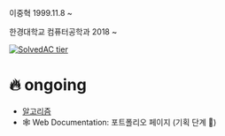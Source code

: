 이중혁 1999.11.8 ~  

한경대학교 컴퓨터공학과 2018 ~  


[![SolvedAC tier](http://mazassumnida.wtf/api/v2/generate_badge?boj=wndgur2)](https://solved.ac/wndgur2)


# 🔥 ongoing
- [알고리즘](https://github.com/leejunghyeokWN/study_algorithm)
- 🕸️ Web Documentation: 포트폴리오 페이지 (기획 단계 🐣)
